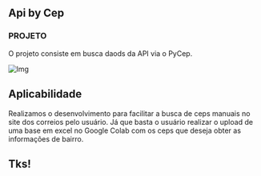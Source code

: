 ## Api by Cep


### PROJETO

O projeto consiste em busca daods da API via o PyCep.

![Img](https://user-images.githubusercontent.com/63813811/194682655-63c7a583-3f56-4258-bb4c-291416bf97c2.png)


## Aplicabilidade

Realizamos o desenvolvimento para facilitar a busca de ceps manuais no site dos correios pelo usuário. Já que basta o usuário realizar o upload de uma base em excel no Google Colab com os ceps que deseja obter as informações de bairro.

## Tks!
